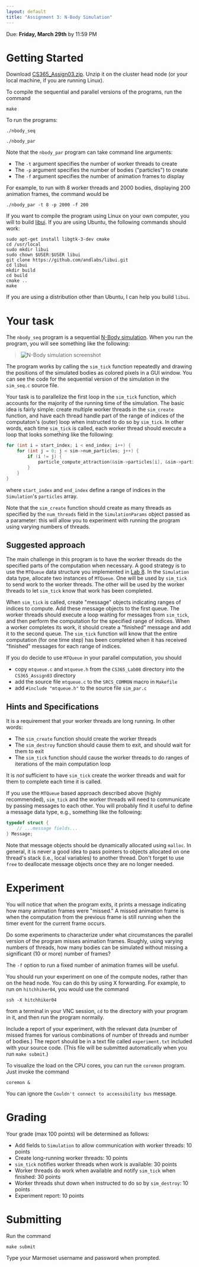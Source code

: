 ```yaml
---
layout: default
title: "Assignment 3: N-Body Simulation"
---
```


Due: **Friday, March 29th** by 11:59 PM

# Getting Started

Download [CS365\_Assign03.zip](CS365_Assign03.zip). Unzip it on the cluster head node (or your local machine, if you are running Linux).

To compile the sequential and parallel versions of the programs, run the command

    make

To run the programs:

    ./nbody_seq

    ./nbody_par

Note that the `nbody_par` program can take command line arguments:

* The `-t` argument specifies the number of worker threads to create
* The `-p` argument specifies the number of bodies ("particles") to create
* The `-f` argument specifies the number of animation frames to display

For example, to run with 8 worker threads and 2000 bodies, displaying 200 animation frames, the command would be

    ./nbody_par -t 8 -p 2000 -f 200

If you want to compile the program using Linux on your own computer, you will to build [libui](https://github.com/andlabs/libui).  If you are using Ubuntu, the following commands should work:

    sudo apt-get install libgtk-3-dev cmake
    cd /usr/local
    sudo mkdir libui
    sudo chown $USER:$USER libui
    git clone https://github.com/andlabs/libui.git
    cd libui
    mkdir build
    cd build
    cmake ..
    make

If you are using a distribution other than Ubuntu, I can help you build `libui`.

# Your task

The `nbody_seq` program is a sequential [N-Body simulation](https://en.wikipedia.org/wiki/N-body_simulation).  When you run the program, you will see something like the following:

> ![N-Body simulation screenshot](img/nbody.png)

The program works by calling the `sim_tick` function repeatedly and drawing the positions of the simulated bodies as colored pixels in a GUI window.  You can see the code for the sequential version of the simulation in the `sim_seq.c` source file.

Your task is to parallelize the first loop in the `sim_tick` function, which accounts for the majority of the running time of the simulation.  The basic idea is fairly simple: create multiple worker threads in the `sim_create` function, and have each thread handle part of the range of indices of the computaton's (outer) loop when instructed to do so by `sim_tick`.  In other words, each time `sim_tick` is called, each worker thread should execute a loop that looks something like the following:

```c
for (int i = start_index; i < end_index; i++) {
    for (int j = 0; j < sim->num_particles; j++) {
        if (i != j) {
            particle_compute_attraction(&sim->particles[i], &sim->particles[j]);
        }
    }
}
```

where `start_index` and `end_index` define a range of indices in the `Simulation`'s `particles` array.

Note that the `sim_create` function should create as many threads as specified by the `num_threads` field in the `SimulationParams` object passed as a parameter: this will allow you to experiment with running the program using varying numbers of threads.

## Suggested approach

The main challenge in this program is to have the worker threads do the specified parts of the computation when necessary.  A good strategy is to use the `MTQueue` data structure you implemented in [Lab 8](../labs/lab08.html).  In the `Simulation` data type, allocate two instances of `MTQueue`.  One will be used by `sim_tick` to send work to the worker threads.  The other will be used by the worker threads to let `sim_tick` know that work has been completed.

When `sim_tick` is called, create "message" objects indicating ranges of indices to compute.  Add these message objects to the first queue.  The worker threads should execute a loop waiting for messages from `sim_tick`, and then perform the computation for the specified range of indices.  When a worker completes its work, it should create a "finished" message and add it to the second queue.  The `sim_tick` function will know that the entire computation (for one time step) has been completed when it has received "finished" messages for each range of indices.

If you do decide to use `MTQueue` in your parallel computation, you should

* copy `mtqueue.c` and `mtqueue.h` from the `CS365_Lab08` directory into the `CS365_Assign03` directory
* add the source file `mtqueue.c` to the `SRCS_COMMON` macro in `Makefile`
* add `#include "mtqueue.h"` to the source file `sim_par.c`

## Hints and Specifications

It is a requirement that your worker threads are long running.  In other words:

* The `sim_create` function should create the worker threads
* The `sim_destroy` function should cause them to exit, and should wait for them to exit
* The `sim_tick` function should cause the worker threads to do ranges of iterations of the main computation loop

It is *not* sufficient to have `sim_tick` create the worker threads and wait for them to complete each time it is called.

If you use the `MTQueue` based approach described above (highly recommended), `sim_tick` and the worker threads will need to communicate by passing messages to each other.  You will probably find it useful to define a message data type, e.g., something like the following:

```c
typedef struct {
    // ...message fields...
} Message;
```

Note that message objects should be dynamically allocated using `malloc`.  In general, it is never a good idea to pass pointers to objects allocated on one thread's stack (i.e., local variables) to another thread.  Don't forget to use `free` to deallocate message objects once they are no longer needed.

# Experiment

You will notice that when the program exits, it prints a message indicating how many animation frames were "missed."  A missed animation frame is when the computation from the previous frame is still running when the timer event for the current frame occurs.

Do some experiments to characterize under what circumstances the parallel version of the program misses animation frames.  Roughly, using varying numbers of threads, how many bodies can be simulated without missing a significant (10 or more) number of frames?

The `-f` option to run a fixed number of animation frames will be useful.

You should run your experiment on one of the compute nodes, rather than on the head node.  You can do this by using X forwarding.  For example, to run on `hitchhiker04`, you would use the command

    ssh -X hitchhiker04

from a terminal in your VNC session, `cd` to the directory with your program in it, and then run the program normally.

Include a report of your experiment, with the relevant data (number of missed frames for various combinations of number of threads and number of bodies.)  The report should be in a text file called `experiment.txt` included with your source code.  (This file will be submitted automatically when you run `make submit`.)

To visualize the load on the CPU cores, you can run the `coremon` program.  Just invoke the command

    coremon &

You can ignore the `Couldn't connect to accessibility bus` message.

# Grading

Your grade (max 100 points) will be determined as follows:

* Add fields to `Simulation` to allow communication with worker threads: 10 points
* Create long-running worker threads: 10 points
* `sim_tick` notifies worker threads when work is available: 30 points
* Worker threads do work when available and notify `sim_tick` when finished: 30 points
* Worker threads shut down when instructed to do so by `sim_destroy`: 10 points
* Experiment report: 10 points

# Submitting

Run the command

    make submit

Type your Marmoset username and password when prompted.

<!-- vim:set wrap: -->
<!-- vim:set linebreak: -->
<!-- vim:set nolist: -->
